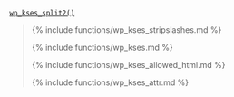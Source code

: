 <p><code><a href="https://developer.wordpress.org/reference/functions/wp_kses_split2/">wp_kses_split2()</a></code></p>

<blockquote>

{% include functions/wp_kses_stripslashes.md %}

{% include functions/wp_kses.md %}

{% include functions/wp_kses_allowed_html.md %}

{% include functions/wp_kses_attr.md %}

</blockquote>

